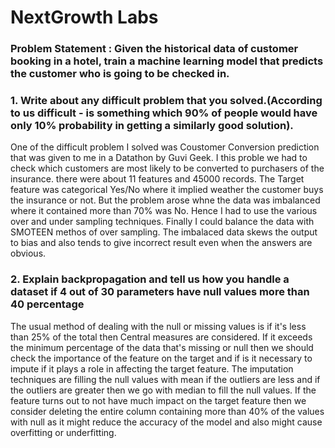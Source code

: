 # NextGrowth Labs

 
### Problem Statement : Given the historical data of customer booking in a hotel, train a machine learning model that predicts the customer who is going to be checked in.




 ### 1. Write about any difficult problem that you solved.(According to us difficult - is something which 90% of people would have only 10% probability in getting a similarly good solution). 
 One of the difficult problem I solved was Coustomer Conversion prediction that was given to me in a Datathon by Guvi Geek. I this proble we had to check which customers are most likely to be converted to purchasers of the insurance.
there were about 11 features and 45000 records. The Target feature was categorical Yes/No where it implied weather the customer buys the insurance or not. But the problem arose whne the data was imbalanced where it contained more than 70% was No. Hence I had to use the various over and under sampling techniques. Finally I could balance the data with SMOTEEN methos of over sampling. The imbalaced data skews the output to bias and also tends to give incorrect result even when the answers are obvious.



### 2. Explain backpropagation and tell us how you handle a dataset if 4 out of 30 parameters have null values more than 40 percentage
The usual method of dealing with the null or missing values is if it's less than 25% of the total then Central measures are considered. If it exceeds the minimum percentage of the data that's missing or null then we should check the importance of the feature on the target and if is it necessary to impute if it plays a role in affecting the target feature. The imputation techniques are filling the null values with mean if the outliers are less and if the outliers are greater then we go with median to fill the null values. If the feature turns out to not have much impact on the target feature then we consider deleting the entire column containing more than 40% of the values with null as it might reduce the accuracy of the model and also might cause overfitting or underfitting.
